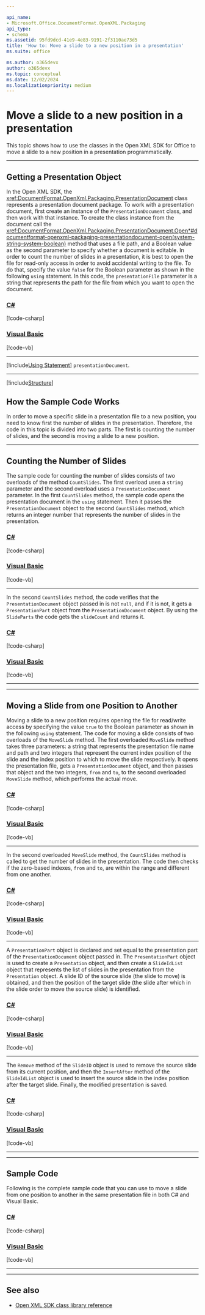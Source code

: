 ```yaml
---

api_name:
- Microsoft.Office.DocumentFormat.OpenXML.Packaging
api_type:
- schema
ms.assetid: 95fd9dcd-41e9-4e83-9191-2f3110ae73d5
title: 'How to: Move a slide to a new position in a presentation'
ms.suite: office

ms.author: o365devx
author: o365devx
ms.topic: conceptual
ms.date: 12/02/2024
ms.localizationpriority: medium
---
```

# Move a slide to a new position in a presentation

This topic shows how to use the classes in the Open XML SDK for
Office to move a slide to a new position in a presentation
programmatically.



--------------------------------------------------------------------------------
## Getting a Presentation Object

In the Open XML SDK, the <xref:DocumentFormat.OpenXml.Packaging.PresentationDocument> class represents a
presentation document package. To work with a presentation document,
first create an instance of the `PresentationDocument` class, and then work with
that instance. To create the class instance from the document call the
<xref:DocumentFormat.OpenXml.Packaging.PresentationDocument.Open*#documentformat-openxml-packaging-presentationdocument-open(system-string-system-boolean)> method that uses a
file path, and a Boolean value as the second parameter to specify
whether a document is editable. In order to count the number of slides
in a presentation, it is best to open the file for read-only access in
order to avoid accidental writing to the file. To do that, specify the
value `false` for the Boolean parameter as
shown in the following `using` statement. In
this code, the `presentationFile` parameter
is a string that represents the path for the file from which you want to
open the document.

### [C#](#tab/cs-0)
[!code-csharp[](../../samples/presentation/move_a_slide_to_a_new_position/cs/Program.cs#snippet1)]

### [Visual Basic](#tab/vb-0)
[!code-vb[](../../samples/presentation/move_a_slide_to_a_new_position/vb/Program.vb#snippet1)]
***


[!include[Using Statement](../includes/presentation/using-statement.md)] `presentationDocument`.


--------------------------------------------------------------------------------

[!include[Structure](../includes/presentation/structure.md)]

## How the Sample Code Works

In order to move a specific slide in a presentation file to a new
position, you need to know first the number of slides in the
presentation. Therefore, the code in this topic is divided into two
parts. The first is counting the number of slides, and the second is
moving a slide to a new position.


--------------------------------------------------------------------------------

## Counting the Number of Slides

The sample code for counting the number of slides consists of two
overloads of the method `CountSlides`. The
first overload uses a `string` parameter and
the second overload uses a `PresentationDocument` parameter. In the first
`CountSlides` method, the sample code opens
the presentation document in the `using`
statement. Then it passes the `PresentationDocument` object to the second `CountSlides` method, which returns an integer
number that represents the number of slides in the presentation.

### [C#](#tab/cs-1)
[!code-csharp[](../../samples/presentation/move_a_slide_to_a_new_position/cs/Program.cs#snippet2)]

### [Visual Basic](#tab/vb-1)
[!code-vb[](../../samples/presentation/move_a_slide_to_a_new_position/vb/Program.vb#snippet2)]
***


In the second `CountSlides` method, the code
verifies that the `PresentationDocument`
object passed in is not `null`, and if it is
not, it gets a `PresentationPart` object from
the `PresentationDocument` object. By using
the `SlideParts` the code gets the `slideCount` and returns it.

### [C#](#tab/cs-2)
[!code-csharp[](../../samples/presentation/move_a_slide_to_a_new_position/cs/Program.cs#snippet3)]

### [Visual Basic](#tab/vb-2)
[!code-vb[](../../samples/presentation/move_a_slide_to_a_new_position/vb/Program.vb#snippet3)]
***


--------------------------------------------------------------------------------

## Moving a Slide from one Position to Another

Moving a slide to a new position requires opening the file for
read/write access by specifying the value `true` to the Boolean parameter as shown in the
following `using` statement. The code for
moving a slide consists of two overloads of the `MoveSlide` method. The first overloaded `MoveSlide` method takes three parameters: a string
that represents the presentation file name and path and two integers
that represent the current index position of the slide and the index
position to which to move the slide respectively. It opens the
presentation file, gets a `PresentationDocument` object, and then passes that
object and the two integers, `from` and `to`, to the second overloaded
`MoveSlide` method, which performs the actual
move.

### [C#](#tab/cs-3)
[!code-csharp[](../../samples/presentation/move_a_slide_to_a_new_position/cs/Program.cs#snippet4)]

### [Visual Basic](#tab/vb-3)
[!code-vb[](../../samples/presentation/move_a_slide_to_a_new_position/vb/Program.vb#snippet4)]
***


In the second overloaded `MoveSlide` method,
the `CountSlides` method is called to get the
number of slides in the presentation. The code then checks if the
zero-based indexes, `from` and `to`, are within the range and different
from one another.

### [C#](#tab/cs-4)
[!code-csharp[](../../samples/presentation/move_a_slide_to_a_new_position/cs/Program.cs#snippet5)]

### [Visual Basic](#tab/vb-4)
[!code-vb[](../../samples/presentation/move_a_slide_to_a_new_position/vb/Program.vb#snippet5)]
***


A `PresentationPart` object is declared and
set equal to the presentation part of the `PresentationDocument` object passed in. The `PresentationPart` object is used to create a `Presentation` object, and then create a `SlideIdList` object that represents the list of
slides in the presentation from the `Presentation` object. A slide ID of the source
slide (the slide to move) is obtained, and then the position of the
target slide (the slide after which in the slide order to move the
source slide) is identified.

### [C#](#tab/cs-5)
[!code-csharp[](../../samples/presentation/move_a_slide_to_a_new_position/cs/Program.cs#snippet6)]

### [Visual Basic](#tab/vb-5)
[!code-vb[](../../samples/presentation/move_a_slide_to_a_new_position/vb/Program.vb#snippet6)]
***


The `Remove` method of the `SlideID` object is used to remove the source slide
from its current position, and then the `InsertAfter` method of the `SlideIdList` object is used to insert the source
slide in the index position after the target slide. Finally, the
modified presentation is saved.

### [C#](#tab/cs-6)
[!code-csharp[](../../samples/presentation/move_a_slide_to_a_new_position/cs/Program.cs#snippet7)]

### [Visual Basic](#tab/vb-6)
[!code-vb[](../../samples/presentation/move_a_slide_to_a_new_position/vb/Program.vb#snippet7)]
***


--------------------------------------------------------------------------------
## Sample Code
Following is the complete sample code that you can use to move a slide
from one position to another in the same presentation file in both C\# and Visual Basic.

### [C#](#tab/cs)
[!code-csharp[](../../samples/presentation/move_a_slide_to_a_new_position/cs/Program.cs#snippet0)]

### [Visual Basic](#tab/vb)
[!code-vb[](../../samples/presentation/move_a_slide_to_a_new_position/vb/Program.vb#snippet0)]
***

--------------------------------------------------------------------------------
## See also


- [Open XML SDK class library reference](/office/open-xml/open-xml-sdk)
